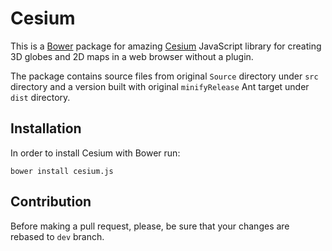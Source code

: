 # Cesium

This is a [Bower](http://bower.io/) package for amazing [Cesium](http://cesiumjs.org) JavaScript library
for creating 3D globes and 2D maps in a web browser without a plugin.

The package contains source files from original `Source` directory under `src` directory and a version built
with original `minifyRelease` Ant target under `dist` directory. 

## Installation

In order to install Cesium with Bower run:

    bower install cesium.js

## Contribution

Before making a pull request, please, be sure that your changes are rebased to `dev` branch.
